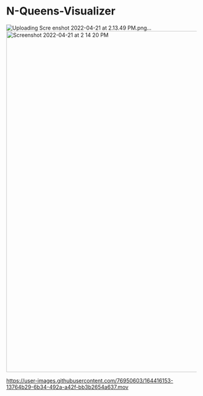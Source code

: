 # N-Queens-Visualizer
![Uploading Scre<img width="905" alt="Screenshot 2022-04-21 at 2 14 06 PM" src="https://user-images.githubusercontent.com/76950603/164416568-5c66cc18-512e-40e3-b910-6ace94e95d86.png">
enshot 2022-04-21 at 2.13.49 PM.png…]()
<img width="904" alt="Screenshot 2022-04-21 at 2 14 20 PM" src="https://user-images.githubusercontent.com/76950603/164416583-c2f5dacb-0552-47b7-9f99-9f1104c1dfdf.png">


https://user-images.githubusercontent.com/76950603/164416153-13764b29-6b34-492a-a42f-bb3b2654a637.mov

  
